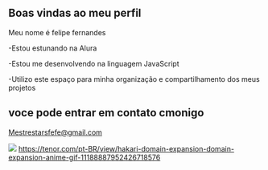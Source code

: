 ## Boas vindas ao meu perfil

Meu nome é felipe fernandes

-Estou estunando na Alura

-Estou me desenvolvendo na linguagem JavaScript

-Utilizo este espaço para minha organização e compartilhamento dos meus projetos

## voce pode entrar em contato cmonigo 

Mestrestarsfefe@gmail.com

![](https://media.tenor.com/Sk3ybYkV5AEAAAAM/sukuna-vs-gojo.gif)
https://tenor.com/pt-BR/view/hakari-domain-expansion-domain-expansion-anime-gif-11188887952426718576
